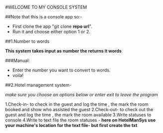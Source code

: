 ﻿#WELCOME TO MY CONSOLE SYSTEM

##Note that this is a console app so:-
- First clone the app "git clone **repo url**".
- Run it and choose either option 1 or 2.

##1.Number to words

**This system takes input as number the  returns it words**

###Manual:

- Enter the number you want to convert to words.
- voila!

##2.Hotel management system- 

*make sure you choose an options below or enter exit to leave the program*


1.Check-in- to check in the guest and log the time , the mark the room booked and show who assisted the guest
2.Check-out- to check out the guest and log the time , the mark the room available
3.Write statuses to console
4.Write to text file the room statuses - **here on HotelManSys use your machine's location for the text file- but first create the txt**